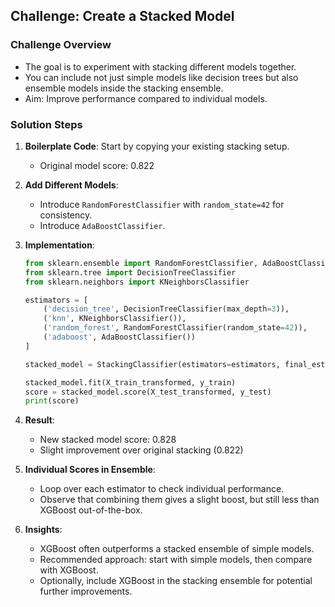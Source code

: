 ## Challenge: Create a Stacked Model

### Challenge Overview

* The goal is to experiment with stacking different models together.
* You can include not just simple models like decision trees but also ensemble models inside the stacking ensemble.
* Aim: Improve performance compared to individual models.

### Solution Steps

1. **Boilerplate Code**: Start by copying your existing stacking setup.

   * Original model score: 0.822

2. **Add Different Models**:

   * Introduce `RandomForestClassifier` with `random_state=42` for consistency.
   * Introduce `AdaBoostClassifier`.

3. **Implementation**:

   ```python
   from sklearn.ensemble import RandomForestClassifier, AdaBoostClassifier, StackingClassifier
   from sklearn.tree import DecisionTreeClassifier
   from sklearn.neighbors import KNeighborsClassifier

   estimators = [
       ('decision_tree', DecisionTreeClassifier(max_depth=3)),
       ('knn', KNeighborsClassifier()),
       ('random_forest', RandomForestClassifier(random_state=42)),
       ('adaboost', AdaBoostClassifier())
   ]

   stacked_model = StackingClassifier(estimators=estimators, final_estimator=LogisticRegression())

   stacked_model.fit(X_train_transformed, y_train)
   score = stacked_model.score(X_test_transformed, y_test)
   print(score)
   ```

4. **Result**:

   * New stacked model score: 0.828
   * Slight improvement over original stacking (0.822)

5. **Individual Scores in Ensemble**:

   * Loop over each estimator to check individual performance.
   * Observe that combining them gives a slight boost, but still less than XGBoost out-of-the-box.

6. **Insights**:

   * XGBoost often outperforms a stacked ensemble of simple models.
   * Recommended approach: start with simple models, then compare with XGBoost.
   * Optionally, include XGBoost in the stacking ensemble for potential further improvements.
